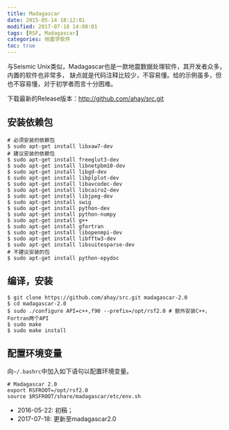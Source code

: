 ```yaml
---
title: Madagascar
date: 2015-05-14 18:12:01
modified: 2017-07-18 14:08:01
tags: [RSF, Madagascar]
categories: 地震学软件
toc: true
---
```


与Seismic Unix类似，Madagascar也是一款地震数据处理软件，其开发者众多，内置的软件也非常多，
缺点就是代码注释比较少，不容易懂。给的示例虽多，但也不容易懂，对于初学者而言十分困难。

下载最新的Release版本：<http://github.com/ahay/src.git>

## 安装依赖包

``` {.console}
# 必须安装的依赖包
$ sudo apt-get install libxaw7-dev
# 建议安装的依赖包
$ sudo apt-get install freeglut3-dev
$ sudo apt-get install libnetpbm10-dev
$ sudo apt-get install libgd-dev  
$ sudo apt-get install libplplot-dev
$ sudo apt-get install libavcodec-dev
$ sudo apt-get install libcairo2-dev
$ sudo apt-get install libjpeg-dev
$ sudo apt-get install swig
$ sudo apt-get install python-dev
$ sudo apt-get install python-numpy
$ sudo apt-get install g++
$ sudo apt-get install gfortran
$ sudo apt-get install libopenmpi-dev
$ sudo apt-get install libfftw3-dev
$ sudo apt-get install libsuitesparse-dev
# 不建议安装的包
$ sudo apt-get install python-epydoc
```

## 编译，安装

``` {.console}
$ git clone https://github.com/ahay/src.git madagascar-2.0
$ cd madagascar-2.0
$ sudo ./configure API=c++,f90 --prefix=/opt/rsf2.0 # 额外安装C++，Fortran两个API
$ sudo make
$ sudo make install
```

## 配置环境变量

向`~/.bashrc`中加入如下语句以配置环境变量。

``` {.bash}
# Madagascar 2.0
export RSFROOT=/opt/rsf2.0
source $RSFROOT/share/madagascar/etc/env.sh
```

- 2016-05-22: 初稿；
- 2017-07-18: 更新至madagascar2.0
